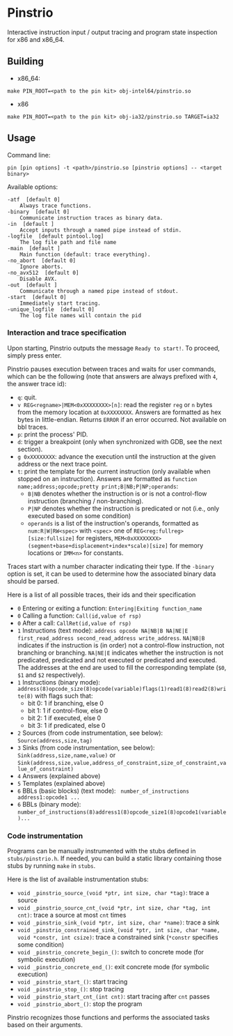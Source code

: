 # Pinstrio

Interactive instruction input / output tracing and program state inspection for x86 and x86_64.

## Building

- x86_64:
```
make PIN_ROOT=<path to the pin kit> obj-intel64/pinstrio.so
```
- x86
```
make PIN_ROOT=<path to the pin kit> obj-ia32/pinstrio.so TARGET=ia32
```

## Usage

Command line:
```
pin [pin options] -t <path>/pinstrio.so [pinstrio options] -- <target binary>
```

Available options:
```
-atf  [default 0]
	Always trace functions.
-binary  [default 0]
	Communicate instruction traces as binary data.
-in  [default ]
	Accept inputs through a named pipe instead of stdin.
-logfile  [default pintool.log]
	The log file path and file name
-main  [default ]
	Main function (default: trace everything).
-no_abort  [default 0]
	Ignore aborts.
-no_avx512  [default 0]
	Disable AVX.
-out  [default ]
	Communicate through a named pipe instead of stdout.
-start  [default 0]
	Immediately start tracing.
-unique_logfile  [default 0]
	The log file names will contain the pid
```

### Interaction and trace specification

Upon starting, Pinstrio outputs the message `Ready to start!`.
To proceed, simply press enter.

Pinstrio pauses execution between traces and waits for user commands, which can be the following (note that answers are always prefixed with `4`, the answer trace id):

* `q`: quit.
* `v REG<regname>|MEM<0xXXXXXXXX>[n]`: read the register `reg` or `n` bytes from the memory location at `0xXXXXXXXX`. Answers are formatted as hex bytes in little-endian. Returns `ERROR` if an error occurred. Not available on bbl traces.
* `p`: print the process' PID.
* `d`: trigger a breakpoint (only when synchronized with GDB, see the next section).
* `g 0xXXXXXXXX`: advance the execution until the instruction at the given address or the next trace point.
* `t`: print the template for the current instruction (only available when stopped on an instruction). Answers are formatted as `function name;address;opcode;pretty print;B|NB;P|NP;operands`:
    - `B|NB` denotes whether the instruction is or is not a control-flow instruction (branching / non-branching).
    - `P|NP` denotes whether the instruction is predicated or not (i.e., only executed based on some condition)
    - `operands` is a list of the instruction's operands, formatted as `num:R|W|RW<spec>` with `<spec>` one of `REG<reg:fullreg>[size:fullsize]` for registers, `MEM<0xXXXXXXXX>(segment+base+displacement+index*scale)[size]` for memory locations or `IMM<n>` for constants.

Traces start with a number character indicating their type.
If the `-binary` option is set, it can be used to determine how the associated binary data should be parsed.

Here is a list of all possible traces, their ids and their specification

* `0` Entering or exiting a function: `Entering|Exiting function_name`
* `0` Calling a function: `Call(id,value of rsp)`
* `0` After a call: `CallRet(id,value of rsp)`
* `1` Instructions (text mode): `address opcode NA|NB|B NA|NE|E first_read_address second_read_address write_address`. `NA|NB|B` indicates if the instruction is (in order) not a control-flow instruction, not branching or branching. `NA|NE|E` indicates whether the instruction is not predicated, predicated and not executed or predicated and executed. The addresses at the end are used to fill the corresponding template (`$0`, `$1` and `$2` respectively).
* `1` Instructions (binary mode): `address(8)opcode_size(8)opcode(variable)flags(1)read1(8)read2(8)write(8)` with flags such that:
    - bit 0: 1 if branching, else 0
    - bit 1: 1 if control-flow, else 0
    - bit 2: 1 if executed, else 0
    - bit 3: 1 if predicated, else 0
* `2` Sources (from code instrumentation, see below): `Source(address,size,tag)`
* `3` Sinks (from code instrumentation, see below): `Sink(address,size,name,value)` or `Sink(address,size,value,address_of_constraint,size_of_constraint,value_of_constraint)`
* `4` Answers (explained above)
* `5` Templates (explained above)
* `6` BBLs (basic blocks) (text mode): ` number_of_instructions address1:opcode1 ...`
* `6` BBLs (binary mode): `number_of_instructions(8)address1(8)opcode_size1(8)opcode1(variable)...`

### Code instrumentation

Programs can be manually instrumented with the stubs defined in `stubs/pinstrio.h`.
If needed, you can build a static library containing those stubs by running `make` in `stubs`.

Here is the list of available instrumentation stubs:
- `void _pinstrio_source_(void *ptr, int size, char *tag)`: trace a source
- `void _pinstrio_source_cnt_(void *ptr, int size, char *tag, int cnt)`: trace a source at most `cnt` times
- `void _pinstrio_sink_(void *ptr, int size, char *name)`: trace a sink
- `void _pinstrio_constrained_sink_(void *ptr, int size, char *name, void *constr, int csize)`: trace a constrained sink (`*constr` specifies some condition)
- `void _pinstrio_concrete_begin_()`: switch to concrete mode (for symbolic execution)
- `void _pinstrio_concrete_end_()`: exit concrete mode (for symbolic execution)
- `void _pinstrio_start_()`: start tracing
- `void _pinstrio_stop_()`: stop tracing
- `void _pinstrio_start_cnt_(int cnt)`: start tracing after `cnt` passes
- `void _pinstrio_abort_()`: stop the program

Pinstrio recognizes those functions and performs the associated tasks based on their arguments.

